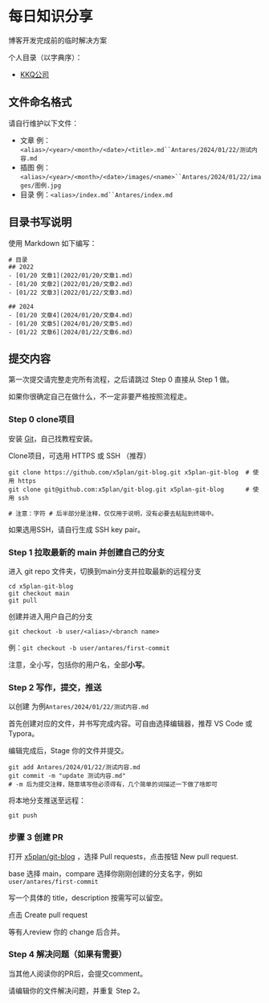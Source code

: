 # 每日知识分享

博客开发完成前的临时解决方案

个人目录（以字典序）：

- [KKQ公司](https://github.com/x5plan/git-blog/blob/user/houforever/first-commit/Kkq/index.md)

## 文件命名格式

请自行维护以下文件：

- 文章
  例：`<alias>/<year>/<month>/<date>/<title>.md``Antares/2024/01/22/测试内容.md`
- 插图
  例：`<alias>/<year>/<month>/<date>/images/<name>``Antares/2024/01/22/images/图例.jpg`
- 目录
  例：`<alias>/index.md``Antares/index.md`

## 目录书写说明

使用 Markdown 如下编写：

```
# 目录
## 2022
- [01/20 文章1](2022/01/20/文章1.md)
- [01/20 文章2](2022/01/20/文章2.md)
- [01/22 文章3](2022/01/22/文章3.md)

## 2024
- [01/20 文章4](2024/01/20/文章4.md)
- [01/20 文章5](2024/01/20/文章5.md)
- [01/22 文章6](2024/01/22/文章6.md)
```



## 提交内容

第一次提交请完整走完所有流程，之后请跳过 Step 0 直接从 Step 1 做。

如果你很确定自己在做什么，不一定非要严格按照流程走。

### Step 0 clone项目

安装 [Git](https://git-scm.com/)，自己找教程安装。

Clone项目，可选用 HTTPS 或 SSH （推荐）

```
git clone https://github.com/x5plan/git-blog.git x5plan-git-blog  # 使用 https
git clone git@github.com:x5plan/git-blog.git x5plan-git-blog      # 使用 ssh

# 注意：字符 # 后半部分是注释，仅仅用于说明，没有必要去粘贴到终端中。
```



如果选用SSH，请自行生成 SSH key pair。

### Step 1 拉取最新的 main 并创建自己的分支

进入 git repo 文件夹，切换到main分支并拉取最新的远程分支

```
cd x5plan-git-blog
git checkout main
git pull
```



创建并进入用户自己的分支

```
git checkout -b user/<alias>/<branch name>
```



例：`git checkout -b user/antares/first-commit`

注意，全小写，包括你的用户名，全部**小写**。

### Step 2 写作，提交，推送

以创建 为例`Antares/2024/01/22/测试内容.md`

首先创建对应的文件，并书写完成内容。可自由选择编辑器，推荐 VS Code 或 Typora。

编辑完成后，Stage 你的文件并提交。

```
git add Antares/2024/01/22/测试内容.md
git commit -m "update 测试内容.md" 
# -m 后为提交注释，随意填写但必须得有，几个简单的词描述一下做了啥即可
```



将本地分支推送至远程：

```
git push
```



### 步骤 3 创建 PR

打开 [x5plan/git-blog](https://github.com/x5plan/git-blog) ，选择 Pull requests，点击按钮 New pull request.

base 选择 main，compare 选择你刚刚创建的分支名字，例如`user/antares/first-commit`

写一个具体的 title，description 按需写可以留空。

点击 Create pull request

等有人review 你的 change 后合并。

### Step 4 解决问题（如果有需要）

当其他人阅读你的PR后，会提交comment。

请编辑你的文件解决问题，并重复 Step 2。